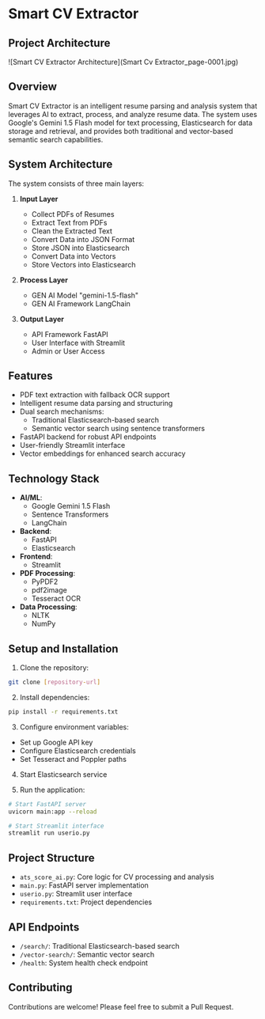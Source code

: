 # Smart CV Extractor

## Project Architecture
![Smart CV Extractor Architecture](Smart Cv Extractor_page-0001.jpg)

## Overview
Smart CV Extractor is an intelligent resume parsing and analysis system that leverages AI to extract, process, and analyze resume data. The system uses Google's Gemini 1.5 Flash model for text processing, Elasticsearch for data storage and retrieval, and provides both traditional and vector-based semantic search capabilities.

## System Architecture
The system consists of three main layers:
1. **Input Layer**
   - Collect PDFs of Resumes
   - Extract Text from PDFs
   - Clean the Extracted Text
   - Convert Data into JSON Format
   - Store JSON into Elasticsearch
   - Convert Data into Vectors
   - Store Vectors into Elasticsearch

2. **Process Layer**
   - GEN AI Model "gemini-1.5-flash"
   - GEN AI Framework LangChain

3. **Output Layer**
   - API Framework FastAPI
   - User Interface with Streamlit
   - Admin or User Access

## Features
- PDF text extraction with fallback OCR support
- Intelligent resume data parsing and structuring
- Dual search mechanisms:
  - Traditional Elasticsearch-based search
  - Semantic vector search using sentence transformers
- FastAPI backend for robust API endpoints
- User-friendly Streamlit interface
- Vector embeddings for enhanced search accuracy

## Technology Stack
- **AI/ML**: 
  - Google Gemini 1.5 Flash
  - Sentence Transformers
  - LangChain
- **Backend**: 
  - FastAPI
  - Elasticsearch
- **Frontend**: 
  - Streamlit
- **PDF Processing**: 
  - PyPDF2
  - pdf2image
  - Tesseract OCR
- **Data Processing**: 
  - NLTK
  - NumPy

## Setup and Installation

1. Clone the repository:
```bash
git clone [repository-url]
```

2. Install dependencies:
```bash
pip install -r requirements.txt
```

3. Configure environment variables:
- Set up Google API key
- Configure Elasticsearch credentials
- Set Tesseract and Poppler paths

4. Start Elasticsearch service

5. Run the application:
```bash
# Start FastAPI server
uvicorn main:app --reload

# Start Streamlit interface
streamlit run userio.py
```

## Project Structure
- `ats_score_ai.py`: Core logic for CV processing and analysis
- `main.py`: FastAPI server implementation
- `userio.py`: Streamlit user interface
- `requirements.txt`: Project dependencies

## API Endpoints
- `/search/`: Traditional Elasticsearch-based search
- `/vector-search/`: Semantic vector search
- `/health`: System health check endpoint

## Contributing
Contributions are welcome! Please feel free to submit a Pull Request.

